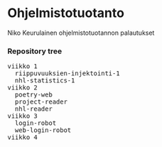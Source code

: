 # Ohjelmistotuotanto
Niko Keurulainen ohjelmistotuotannon palautukset

### Repository tree
<pre>
viikko 1
  riippuvuuksien-injektointi-1
  nhl-statistics-1
viikko 2
  poetry-web
  project-reader
  nhl-reader
viikko 3
  login-robot
  web-login-robot
viikko 4
</pre>

